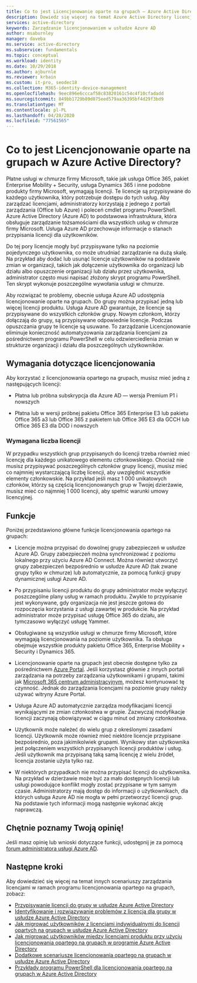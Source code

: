 ```yaml
---
title: Co to jest Licencjonowanie oparte na grupach — Azure Active Directory | Microsoft Docs
description: Dowiedz się więcej na temat Azure Active Directory licencjonowania opartego na grupach, w tym sposobu działania i najlepszych rozwiązań.
services: active-directory
keywords: Zarządzanie licencjonowaniem w usłudze Azure AD
author: msaburnley
manager: daveba
ms.service: active-directory
ms.subservice: fundamentals
ms.topic: conceptual
ms.workload: identity
ms.date: 10/29/2018
ms.author: ajburnle
ms.reviewer: krbain
ms.custom: it-pro, seodec18
ms.collection: M365-identity-device-management
ms.openlocfilehash: 9eec896e6cccaf58c83820161c54c4f10cfadadd
ms.sourcegitcommit: 849bb1729b89d075eed579aa36395bf4d29f3bd9
ms.translationtype: MT
ms.contentlocale: pl-PL
ms.lasthandoff: 04/28/2020
ms.locfileid: "77561565"
---
```

# <a name="what-is-group-based-licensing-in-azure-active-directory"></a>Co to jest Licencjonowanie oparte na grupach w Azure Active Directory?

Płatne usługi w chmurze firmy Microsoft, takie jak usługa Office 365, pakiet Enterprise Mobility + Security, usługa Dynamics 365 i inne podobne produkty firmy Microsoft, wymagają licencji. Te licencje są przypisywane do każdego użytkownika, który potrzebuje dostępu do tych usług. Aby zarządzać licencjami, administratorzy korzystają z jednego z portali zarządzania (Office lub Azure) i poleceń cmdlet programu PowerShell. Azure Active Directory (Azure AD) to podstawowa infrastruktura, która obsługuje zarządzanie tożsamościami dla wszystkich usług w chmurze firmy Microsoft. Usługa Azure AD przechowuje informacje o stanach przypisania licencji dla użytkowników.

Do tej pory licencje mogły być przypisywane tylko na poziomie pojedynczego użytkownika, co może utrudniać zarządzanie na dużą skalę. Na przykład aby dodać lub usunąć licencje użytkowników na podstawie zmian w organizacji, takich jak dołączenie użytkownika do organizacji lub działu albo opuszczenie organizacji lub działu przez użytkownika, administrator często musi napisać złożony skrypt programu PowerShell. Ten skrypt wykonuje poszczególne wywołania usługi w chmurze.

Aby rozwiązać te problemy, obecnie usługa Azure AD udostępnia licencjonowanie oparte na grupach. Do grupy można przypisać jedną lub więcej licencji produktu. Usługa Azure AD gwarantuje, że licencje są przypisywane do wszystkich członków grupy. Nowym członkom, którzy dołączają do grupy, są przypisywane odpowiednie licencje. Podczas opuszczania grupy te licencje są usuwane. To zarządzanie Licencjonowanie eliminuje konieczność automatyzowania zarządzania licencjami za pośrednictwem programu PowerShell w celu odzwierciedlenia zmian w strukturze organizacji i działu dla poszczególnych użytkowników.

## <a name="licensing-requirements"></a>Wymagania dotyczące licencjonowania
Aby korzystać z licencjonowania opartego na grupach, musisz mieć jedną z następujących licencji:

- Płatna lub próbna subskrypcja dla Azure AD — wersja Premium P1 i nowszych

- Płatna lub w wersji próbnej pakietu Office 365 Enterprise E3 lub pakietu Office 365 a3 lub Office 365 z pakietem lub Office 365 E3 dla GCCH lub Office 365 E3 dla DOD i nowszych

### <a name="required-number-of-licenses"></a>Wymagana liczba licencji
W przypadku wszystkich grup przypisanych do licencji trzeba również mieć licencję dla każdego unikatowego elementu członkowskiego. Chociaż nie musisz przypisywać poszczególnych członków grupy licencji, musisz mieć co najmniej wystarczającą liczbę licencji, aby uwzględnić wszystkie elementy członkowskie. Na przykład jeśli masz 1 000 unikatowych członków, którzy są częścią licencjonowanych grup w Twojej dzierżawie, musisz mieć co najmniej 1 000 licencji, aby spełnić warunki umowy licencyjnej.

## <a name="features"></a>Funkcje

Poniżej przedstawiono główne funkcje licencjonowania opartego na grupach:

- Licencje można przypisać do dowolnej grupy zabezpieczeń w usłudze Azure AD. Grupy zabezpieczeń można synchronizować z poziomu lokalnego przy użyciu Azure AD Connect. Można również utworzyć grupy zabezpieczeń bezpośrednio w usłudze Azure AD (tak zwane grupy tylko w chmurze) lub automatycznie, za pomocą funkcji grupy dynamicznej usługi Azure AD.

- Po przypisaniu licencji produktu do grupy administrator może wyłączyć poszczególne plany usług w ramach produktu. Zwykle to przypisanie jest wykonywane, gdy organizacja nie jest jeszcze gotowa do rozpoczęcia korzystania z usługi zawartej w produkcie. Na przykład administrator może przypisać usługę Office 365 do działu, ale tymczasowo wyłączyć usługę Yammer.

- Obsługiwane są wszystkie usługi w chmurze firmy Microsoft, które wymagają licencjonowania na poziomie użytkownika. Ta obsługa obejmuje wszystkie produkty pakietu Office 365, Enterprise Mobility + Security i Dynamics 365.

- Licencjonowanie oparte na grupach jest obecnie dostępne tylko za pośrednictwem [Azure Portal](https://portal.azure.com). Jeśli korzystasz głównie z innych portali zarządzania na potrzeby zarządzania użytkownikami i grupami, takimi jak [Microsoft 365 centrum administracyjnym](https://admin.microsoft.com), możesz kontynuować tę czynność. Jednak do zarządzania licencjami na poziomie grupy należy używać witryny Azure Portal.

- Usługa Azure AD automatycznie zarządza modyfikacjami licencji wynikającymi ze zmian członkostwa w grupie. Zazwyczaj modyfikacje licencji zaczynają obowiązywać w ciągu minut od zmiany członkostwa.

- Użytkownik może należeć do wielu grup z określonymi zasadami licencji. Użytkownik może również mieć niektóre licencje przypisane bezpośrednio, poza jakimikolwiek grupami. Wynikowy stan użytkownika jest połączeniem wszystkich przypisanych licencji produktów i usług. Jeśli użytkownik ma przypisaną taką samą licencję z wielu źródeł, licencja zostanie użyta tylko raz.

- W niektórych przypadkach nie można przypisać licencji do użytkownika. Na przykład w dzierżawie może być za mało dostępnych licencji lub usługi powodujące konflikt mogły zostać przypisane w tym samym czasie. Administratorzy mają dostęp do informacji o użytkownikach, dla których usługa Azure AD nie mogła w pełni przetworzyć licencji grup. Na podstawie tych informacji mogą następnie wykonać akcję naprawczą.

## <a name="your-feedback-is-welcome"></a>Chętnie poznamy Twoją opinię!

Jeśli masz opinię lub wnioski dotyczące funkcji, udostępnij je za pomocą [forum administratora usługi Azure AD](https://feedback.azure.com/forums/169401-azure-active-directory?category_id=162510).

## <a name="next-steps"></a>Następne kroki

Aby dowiedzieć się więcej na temat innych scenariuszy zarządzania licencjami w ramach programu licencjonowania opartego na grupach, zobacz:

* [Przypisywanie licencji do grupy w usłudze Azure Active Directory](../users-groups-roles/licensing-groups-assign.md)
* [Identyfikowanie i rozwiązywanie problemów z licencją dla grupy w usłudze Azure Active Directory](../users-groups-roles/licensing-groups-resolve-problems.md)
* [Jak migrować użytkowników z licencjami indywidualnymi do licencji opartych na grupach w usłudze Azure Active Directory](../users-groups-roles/licensing-groups-migrate-users.md)
* [Jak migrować użytkowników między licencjami produktu przy użyciu licencjonowania opartego na grupach w programie Azure Active Directory](../users-groups-roles/licensing-groups-change-licenses.md)
* [Dodatkowe scenariusze licencjonowania opartego na grupach w usłudze Azure Active Directory](../users-groups-roles/licensing-group-advanced.md)
* [Przykłady programu PowerShell dla licencjonowania opartego na grupach w Azure Active Directory](../users-groups-roles/licensing-ps-examples.md)

